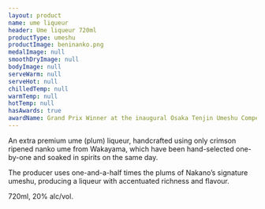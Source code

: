 ```yaml
---
layout: product
name: ume liqueur
header: Ume liqueur 720ml
productType: umeshu
productImage: beninanko.png
medalImage: null
smoothDryImage: null
bodyImage: null
serveWarm: null
serveHot: null
chilledTemp: null
warmTemp: null
hotTemp: null
hasAwards: true
awardName: Grand Prix Winner at the inaugural Osaka Tenjin Umeshu Competition (Japan’s biggest umeshu competition).
---
```


An extra premium ume (plum) liqueur, handcrafted using only crimson ripened nanko ume from Wakayama, which have been hand-selected one-by-one and soaked in spirits on the same day.
    
The producer uses one-and-a-half times the plums of Nakano’s signature umeshu, producing a liqueur with accentuated richness and flavour.  

720ml, 20% alc/vol.
